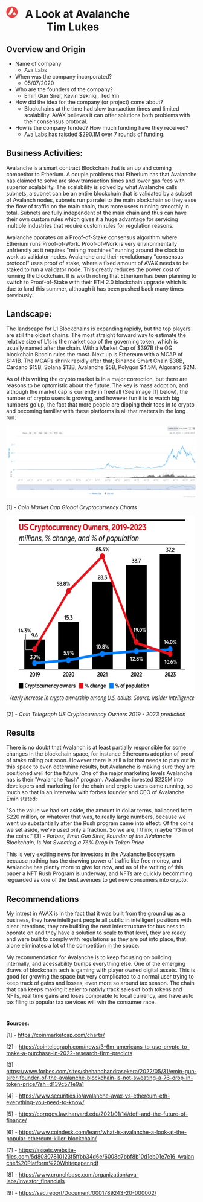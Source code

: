 # <img src="avax.png" width="30" height="30" /> &nbsp; A Look at Avalanche &nbsp; &nbsp; &nbsp; &nbsp; &nbsp; &nbsp; &nbsp; &nbsp; &nbsp; &nbsp; &nbsp; &nbsp; &nbsp; &nbsp; &nbsp; &nbsp; &nbsp; &nbsp; &nbsp; &nbsp; &nbsp; Tim Lukes
## Overview and Origin

* Name of company
  * Ava Labs
* When was the company incorporated?
  * 05/07/2020
* Who are the founders of the company?
  * Emin Gun Sirer, Kevin Sekniqi, Ted Yin
* How did the idea for the company (or project) come about?
  * Blockchains at the time had slow transaction times and limited scalability. AVAX believes it can offer solutions both problems with their consensus protocal.
* How is the company funded? How much funding have they received?
  * Ava Labs has raisded $290.1M over 7 rounds of funding.

## Business Activities:

Avalanche is a smart contract Blockchain that is an up and coming competitor to Etherium. A couple problems that Etherium has that Avalanche has claimed to solve are slow transaction times and lower gas fees with superior scalability. The scalability is solved by what Avalanche calls subnets, a subnet can be an entire blockchain that is validated by a subset of Avalanch nodes, subnets run parralel to the main blockchain so they ease the flow of traffic on the main chain, thus more users running smoothly in total. Subnets are fully independent of the main chain and thus can have their own custom rules which gives it a huge advantage for servicing multiple industries that require custom rules for regulation reasons.

Avalanche oporates on a Proof-of-Stake consensus algorithm where Etherium runs Proof-of-Work. Proof-of-Work is very environmentally unfriendly as it requires "mining machines" running around the clock to work as validator nodes. Avalanche and their revolutionary "consensus protocol" uses proof of stake, where a fixed amount of AVAX needs to be staked to run a validator node. This greatly reduces the power cost of running the blockchain. It is worth noting that Etherium has been planning to switch to Proof-of-Stake with their ETH 2.0 blockchain upgrade which is due to land this summer, although it has been pushed back many times previously. 

## Landscape:

The landscape for L1 Blockchains is expanding rapidly, but the top players are still the oldest chains. The most straight forward way to estimate the relative size of L1s is the market cap of the governing token, which is usually named after the chain. With a Market Cap of $397B the OG blockchain Bitcoin rules the roost. Next up is Ethereum with a MCAP of $141B. The MCAPs shrink rapidly after that; Binance Smart Chain $38B, Cardano $15B, Solana $13B, Avalanche $5B, Polygon $4.5M, Algorand $2M.

As of this writing the crypto market is in a major correction, but there are reasons to be optomistic about the future. The key is mass adoption, and although the market cap is currently in freefall (See image [1] below), the number of crypto users is growing, and however fun it is to watch big numbers go up, the fact that more people are dipping their toes in to crypto and becoming familiar with these platforms is all that matters in the long run.

![](Crypto_Market_Cap.PNG)

[1] - *Coin Market Cap Global Cryptocurrency Charts*


<img src="Crypto%20Users.PNG" width="500" height="500" />

[2] - *Coin Telegraph US Cryptocurrency Owners 2019 - 2023 prediction*

## Results

There is no doubt that Avalanch is at least partially responsible for some changes in the blockchain space, for instance Ethereums adoption of proof of stake rolling out soon. However there is still a lot that needs to play out in this space to even determine results, but Avalanche is making sure they are positioned well for the future. One of the major marketing levels Avalanche has is their "Avalanche Rush" program. Avalanche invested $225M into developers and marketing for the chain and crypto users came running, so much so that in an interveiw with forbes founder and CEO of Avalanche Emin stated: 

"So the value we had set aside, the amount in dollar terms, ballooned from $220 million, or whatever that was, to really large numbers, because we went up substantially after the Rush program came into effect. Of the coins we set aside, we've used only a fraction. So we are, I think, maybe 1/3 in of the coins." [3] - *Forbes, Emin Gun Sirer, Founder of the AValanche Blockchain, Is Not Sweating a 76% Drop in Token Price*

This is very exciting news for investors in the Avalanche Ecosystem because nothing has the drawing power of traffic like free money, and Avalanche has plenty more to give for now, and as of the writing of this paper a NFT Rush Program is underway, and NFTs are quickly becomming reguarded as one of the best avenues to get new consumers into crypto.

## Recommendations

My intrest in AVAX is in the fact that it was built from the ground up as a business, they have intelligent people all public in intelligent positions with clear intentions, they are building the next inferstructure for business to oporate on and they have a solution to scale to that level, they are ready and were built to comply with regulations as they are put into place, that alone eliminates a lot of the competition in the space. 

My recommendation for Avalanche is to keep focusing on building internally, and acessability trumps everything else. One of the emerging draws of blockchain tech is gaming with player owned digital assets. This is good for growing the space but very complicated to a normal user trying to keep track of gains and losses, even more so around tax season. The chain that can keeps making it eaier to nativly track sales of both tokens and NFTs, real time gains and loses comprable to local currency, and have auto tax filing to popular tax services will win the consumer race. 

#
**Sources:**

[1] - https://coinmarketcap.com/charts/

[2] - https://cointelegraph.com/news/3-6m-americans-to-use-crypto-to-make-a-purchase-in-2022-research-firm-predicts

[3] - https://www.forbes.com/sites/shehanchandrasekera/2022/05/31/emin-gun-sirer-founder-of-the-avalanche-blockchain-is-not-sweating-a-76-drop-in-token-price/?sh=d139c571e9a1

[4] - https://www.securities.io/avalanche-avax-vs-ethereum-eth-everything-you-need-to-know/

[5] - https://corpgov.law.harvard.edu/2021/01/14/defi-and-the-future-of-finance/

[6] - https://www.coindesk.com/learn/what-is-avalanche-a-look-at-the-popular-ethereum-killer-blockchain/

[7] - https://assets.website-files.com/5d80307810123f5ffbb34d6e/6008d7bbf8b10d1eb01e7e16_Avalanche%20Platform%20Whitepaper.pdf

[8] - https://www.crunchbase.com/organization/ava-labs/investor_financials

[9] - https://sec.report/Document/0001789243-20-000002/